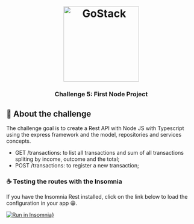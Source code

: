 <h1 align="center">
    <img alt="GoStack" src="https://rocketseat-cdn.s3-sa-east-1.amazonaws.com/bootcamp-header.png" width="200px" />
</h1>

<h3 align="center">
  Challenge 5: First Node Project
</h3>

##  :rocket: About the challenge

The challenge goal is to create a Rest API with Node JS with Typescript using the express framework and the model, repositories and services concepts.


- GET /transactions: to list all transactions and sum of all transactions spliting by income, outcome and the total;
- POST /transactions: to register a new transaction;


### :coffee: Testing the routes with the Insomnia

If you have the Insomnia Rest installed, click on the link below to load the configuration in your app :grin:.

[![Run in Insomnia}](https://insomnia.rest/images/run.svg)](https://insomnia.rest/run/?label=Challenge%202%3A%20NodeJS%20Concepts&uri=https%3A%2F%2Fgithub.com%2Fmesaquejunior%2Ffirstnodeproject%2Fblob%2Fmaster%2Finsomnia.json)
